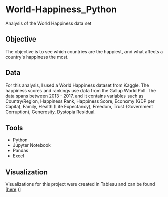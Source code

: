 # World-Happiness_Python
Analysis of the World Happiness data set

## Objective

The objective is to see which countries are the happiest, and what affects a country's happiness the most. 

## Data 

For this analysis, I used a World Happiness dataset from Kaggle. The happiness scores and rankings use data from the Gallup World Poll.  The data spans between 2013 - 2017, and it contains variables such as Country/Region, Happiness Rank, Happiness Score, Economy (GDP per Capita), Family, Health (Life Expectancy), Freedom, Trust (Government Corruption), Generosity, Dystopia Residual. 



## Tools

- Python
- Jupyter Notebook
- Pandas
- Excel


## Visualization

Visualizations for this project were created in Tableau and can be found [[here](https://public.tableau.com/app/profile/magdalena.lipinska/viz/MagdalenaWorldHappinesTableau/Story1?publish=yes) )]



